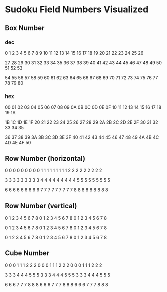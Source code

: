 # Sudoku Field Numbers Visualized

## Box Number

### dec

 0  1  2   3  4  5   6  7  8
 9 10 11  12 13 14  15 16 17
18 19 20  21 22 23  24 25 26

27 28 29  30 31 32  33 34 35
36 37 38  39 40 41  42 43 44
45 46 47  48 49 50  51 52 53

54 55 56  57 58 59  60 61 62
63 64 65  66 67 68  69 70 71
72 73 74  75 76 77  78 79 80

### hex

00 01 02  03 04 05  06 07 08
09 0A 0B  0C 0D 0E  0F 10 11
12 13 14  15 16 17  18 19 1A

1B 1C 1D  1E 1F 20  21 22 23
24 25 26  27 28 29  2A 2B 2C
2D 2E 2F  30 31 32  33 34 35

36 37 38  39 3A 3B  3C 3D 3E
3F 40 41  42 43 44  45 46 47
48 49 4A  4B 4C 4D  4E 4F 50

## Row Number (horizontal)

0 0 0  0 0 0  0 0 0
1 1 1  1 1 1  1 1 1
2 2 2  2 2 2  2 2 2

3 3 3  3 3 3  3 3 3
4 4 4  4 4 4  4 4 4
5 5 5  5 5 5  5 5 5

6 6 6  6 6 6  6 6 6
7 7 7  7 7 7  7 7 7
8 8 8  8 8 8  8 8 8

## Row Number (vertical)

0 1 2  3 4 5  6 7 8
0 1 2  3 4 5  6 7 8
0 1 2  3 4 5  6 7 8

0 1 2  3 4 5  6 7 8
0 1 2  3 4 5  6 7 8
0 1 2  3 4 5  6 7 8

0 1 2  3 4 5  6 7 8
0 1 2  3 4 5  6 7 8
0 1 2  3 4 5  6 7 8

## Cube Number

0 0 0  1 1 1  2 2 2
0 0 0  1 1 1  2 2 2
0 0 0  1 1 1  2 2 2

3 3 3  4 4 4  5 5 5
3 3 3  4 4 4  5 5 5
3 3 3  4 4 4  5 5 5

6 6 6  7 7 7  8 8 8
6 6 6  7 7 7  8 8 8
6 6 6  7 7 7  8 8 8
